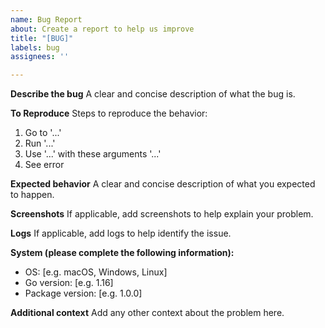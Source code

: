 ```yaml
---
name: Bug Report
about: Create a report to help us improve
title: "[BUG]"
labels: bug
assignees: ''

---
```


**Describe the bug**
A clear and concise description of what the bug is.

**To Reproduce**
Steps to reproduce the behavior:
1. Go to '...'
2. Run '...'
3. Use '...' with these arguments '...'
4. See error

**Expected behavior**
A clear and concise description of what you expected to happen.

**Screenshots**
If applicable, add screenshots to help explain your problem.

**Logs**
If applicable, add logs to help identify the issue.

**System (please complete the following information):**
 - OS: [e.g. macOS, Windows, Linux]
 - Go version: [e.g. 1.16]
 - Package version: [e.g. 1.0.0]

**Additional context**
Add any other context about the problem here.
